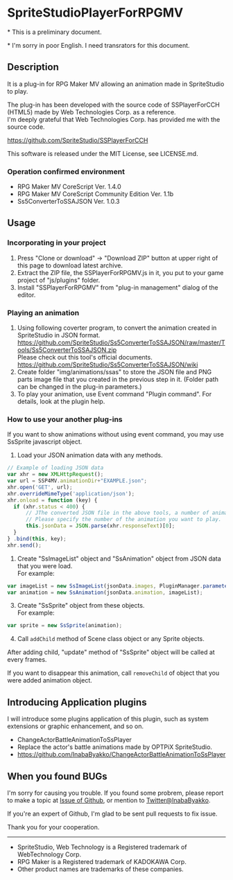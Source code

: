 # SpriteStudioPlayerForRPGMV

\* This is a preliminary document.

\* I'm sorry in poor English. 
I need transrators for this document.

## Description

It is a plug-in for RPG Maker MV allowing an animation made in SpriteStudio to play.

The plug-in has been developed with the source code of SSPlayerForCCH (HTML5) made by Web Technologies Corp. as a reference.  
I'm deeply grateful that Web Technologies Corp. has provided me with the source code.

https://github.com/SpriteStudio/SSPlayerForCCH

This software is released under the MIT License, see LICENSE.md.

### Operation confirmed environment

- RPG Maker MV CoreScript Ver. 1.4.0
- RPG Maker MV CoreScript Community Edition Ver. 1.1b
- Ss5ConverterToSSAJSON Ver. 1.0.3

## Usage

### Incorporating in your project

1. Press "Clone or download" -> "Download ZIP" button at upper right of this page to download latest archive. 
1. Extract the ZIP file, the SSPlayerForRPGMV.js in it, you put to your game project of "js/plugins" folder.
1. Install "SSPlayerForRPGMV" from "plug-in management" dialog of the editor.

### Playing an animation

1. Using following coverter program, to convert the animation created in SpriteStudio in JSON format.  
  https://github.com/SpriteStudio/Ss5ConverterToSSAJSON/raw/master/Tools/Ss5ConverterToSSAJSON.zip  
  Please check out this tool's official documents.
  https://github.com/SpriteStudio/Ss5ConverterToSSAJSON/wiki
1. Create folder "img/animations/ssas" to store the JSON file and PNG parts image file that you created in the previous step in it. (Folder path can be changed in the plug-in parameters.)
1. To play your animation, use Event command "Plugin command". For details, look at the plugin help.

### How to use your another plug-ins

If you want to show animations without using event command, you may use SsSprite javascript object. 

1. Load your JSON animation data with any methods.  

  ```JavaScript
// Example of loading JSON data
var xhr = new XMLHttpRequest();
var url = SSP4MV.animationDir+"EXAMPLE.json";
xhr.open('GET', url);
xhr.overrideMimeType('application/json');
xhr.onload = function (key) {
    if (xhr.status < 400) {
        // JThe converted JSON file in the above tools, a number of animation data exists.
        // Please specify the number of the animation you want to play.
        this.jsonData = JSON.parse(xhr.responseText)[0];
    }
} .bind(this, key);
xhr.send();
```
1. Create "SsImageList" object and "SsAnimation" object from JSON data that you were load.  
 For example:
 
  ```JavaScript
var imageList = new SsImageList(jsonData.images, PluginManager.parameters('SSPlayerForRPGMV')['Animation File Path'], true);
var animation = new SsAnimation(jsonData.animation, imageList);
```

3. Create "SsSprite" object from these objects.  
For example:
  
  ```JavaScript
var sprite = new SsSprite(animation);
  ```
  
4. Call `addChild` method of Scene class object or any Sprite objects.

After adding child, "update" method of "SsSprite" object will be called at every frames.

If you want to disappear this animation, call `removeChild` of object that you were added animation object. 

## Introducing Application plugins

I will introduce some plugins application of this plugin, such as system extensions or graphic enhancement, and so on.

- ChangeActorBattleAnimationToSsPlayer
 - Replace the actor's battle animations made by OPTPiX SpriteStudio.
 - https://github.com/InabaByakko/ChangeActorBattleAnimationToSsPlayer

## When you found BUGs

I'm sorry for causing you trouble. If you found some probrem, please report to make a topic at [Issue of Github](https://github.com/InabaByakko/SSPlayerForRPGMV/issues), or mention to [Twitter@InabaByakko](https://twitter.com/InabaByakko).

If you're an expert of Github, I'm glad to be sent pull requests to fix issue.

Thank you for your cooperation.

---

* SpriteStudio, Web Technology is a Registered trademark of WebTechnology Corp.
* RPG Maker is a Registered trademark of KADOKAWA Corp.
* Other product names are trademarks of these companies.

